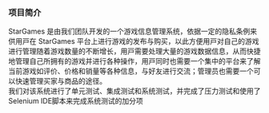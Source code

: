 ### 项目简介
StarGames 是由我们团队开发的⼀个游戏信息管理系统，依据⼀定的隐私条例来供⽤⼾在 StarGames 平台上进⾏游戏的发布与购买，以此⽅便⽤⼾对⾃⼰的游戏进⾏管理随着游戏数量的不断增⻓，⽤⼾需要处理⼤量的游戏数据信息，从⽽快捷地管理⾃⼰所拥有的游戏并进⾏各种操作，⽤⼾同时也需要⼀个集中的平台来了解当前游戏如评价、价格和销量等各种信息，与好友进⾏交流；管理员也需要⼀个可以快速管理买家与商品的途径。  
我们对该系统进行了单元测试、集成测试和系统测试，并完成了压力测试和使用了Selenium IDE脚本来完成系统测试的加分项  
